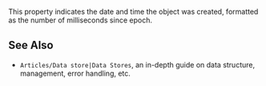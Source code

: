 This property indicates the date and time the object was created, formatted as the number of milliseconds since epoch.

See Also
--------

*   `Articles/Data store|Data Stores`, an in-depth guide on data structure, management, error handling, etc.
